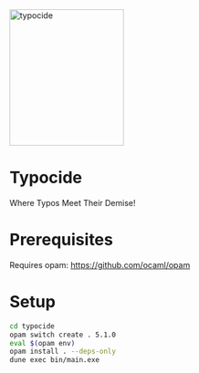 <img alt="typocide" src="https://raw.githubusercontent.com/rdavison/typocide/main/typocide.png" width="200" height="239" />

# Typocide
Where Typos Meet Their Demise!

# Prerequisites
Requires opam: https://github.com/ocaml/opam

# Setup
```bash
cd typocide
opam switch create . 5.1.0
eval $(opam env)
opam install . --deps-only
dune exec bin/main.exe
```
